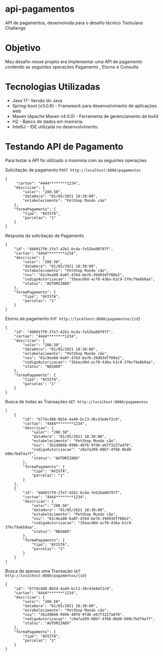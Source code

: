 # api-pagamentos
API de pagamentos, desenvolvida para o desafio técnico ToolsJava Challenge

# Objetivo
Meu desafio nesse projeto era Implementar uma API de pagamento contendo as seguintes operações 
Pagamento , Etorno e Consulta 

# Tecnologias Utilizadas 

- Java 17- Versão do Java
- Spring-boot (v3.0.6) - Framework para desenvolvimento de aplicações web
- Maven (Apache Maven v4.0.0) - Ferramenta de gerenciamento de build
- H2 - Banco de dados em memória.
- IntelliJ - IDE utilizada no desenvolvimento.

# Testando API de Pagamento 

Para testar a API foi utilizado o insomnia com as seguintes operações

Solicitação de pagamento
``` POST http://localhost:8080/pagamentos ```

```
{
	 "cartao": "4444********1234",
	"descricao": {
		"valor": "200.50",
		"dataHora": "01/05/2021 18:30:00",
		"estabelecimento": "PetShop Mundo cão"
	},
	"formaPagamento": {
		"tipo": "AVISTA",
		"parcelas": "1"
	}
}
```

Resposta da solicitação de Pagamento 

```
{
	"id": "4b0917f0-2fe7-42b1-bcda-fe52ba00797f",
	"cartao": "4444********1234",
	"descricao": {
		"valor": "200.50",
		"dataHora": "01/05/2021 18:30:00",
		"estabelecimento": "PetShop Mundo cão",
		"nsu": "61c9ea88-6a8f-476d-be7b-39d93dff60e2",
		"codigoAutorizacao": "35eacd0d-acf0-436a-b1c9-376cf9a6b9aa",
		"status": "AUTORIZADO"
	},
	"formaPagamento": {
		"tipo": "AVISTA",
		"parcelas": "1"
	}
}
```

Etorno de pagamento ``` PUT http://localhost:8080/pagamentos/{id} ```

```
{
	"id": "4b0917f0-2fe7-42b1-bcda-fe52ba00797f",
	"cartao": "4444********1234",
	"descricao": {
		"valor": "200.50",
		"dataHora": "01/05/2021 18:30:00",
		"estabelecimento": "PetShop Mundo cão",
		"nsu": "61c9ea88-6a8f-476d-be7b-39d93dff60e2",
		"codigoAutorizacao": "35eacd0d-acf0-436a-b1c9-376cf9a6b9aa",
		"status": "NEGADO"
	},
	"formaPagamento": {
		"tipo": "AVISTA",
		"parcelas": "1"
	}
}
```

Busca de todas as Transações ``` GET http://localhost:8080/pagamentos ```

```
[
	{
		"id": "677dc488-0b5d-4a49-bc13-36c43e8ef2c9",
		"cartao": "4444********1234",
		"descricao": {
			"valor": "200.50",
			"dataHora": "01/05/2021 18:30:00",
			"estabelecimento": "PetShop Mundo cão",
			"nsu": "3b1d9666-9996-40f6-9fd6-e67f3227a4f0",
			"codigoAutorizacao": "c0a7a209-98b7-4f68-8bd0-600c7bdf4a7f",
			"status": "AUTORIZADO"
		},
		"formaPagamento": {
			"tipo": "AVISTA",
			"parcelas": "1"
		}
	},
	{
		"id": "4b0917f0-2fe7-42b1-bcda-fe52ba00797f",
		"cartao": "4444********1234",
		"descricao": {
			"valor": "200.50",
			"dataHora": "01/05/2021 18:30:00",
			"estabelecimento": "PetShop Mundo cão",
			"nsu": "61c9ea88-6a8f-476d-be7b-39d93dff60e2",
			"codigoAutorizacao": "35eacd0d-acf0-436a-b1c9-376cf9a6b9aa",
			"status": "NEGADO"
		},
		"formaPagamento": {
			"tipo": "AVISTA",
			"parcelas": "1"
		}
	}
]
```

Busca de apenas uma Transação ``` GET http://localhost:8080/pagamentos/{id} ```

```
{
	"id": "677dc488-0b5d-4a49-bc13-36c43e8ef2c9",
	"cartao": "4444********1234",
	"descricao": {
		"valor": "200.50",
		"dataHora": "01/05/2021 18:30:00",
		"estabelecimento": "PetShop Mundo cão",
		"nsu": "3b1d9666-9996-40f6-9fd6-e67f3227a4f0",
		"codigoAutorizacao": "c0a7a209-98b7-4f68-8bd0-600c7bdf4a7f",
		"status": "AUTORIZADO"
	},
	"formaPagamento": {
		"tipo": "AVISTA",
		"parcelas": "1"
	}
}
```